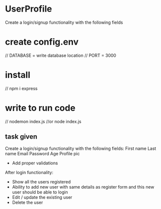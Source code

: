 # UserProfile
Create a login/signup functionality with the following fields


# create config.env
   // DATABASE = write database location
   // PORT = 3000


# install
   // npm i express

# write to run code
   // nodemon index.js
   //or node index.js



## task given

 Create a login/signup functionality with the following fields:
 First name
 Last name
 Email
 Password
 Age
 Profile pic

 - Add proper validations

After login functionality:
 - Show all the users registered
 - Ability to add new user with same details as register form and this new user should be able to login
 - Edit / update the existing user
 - Delete the user